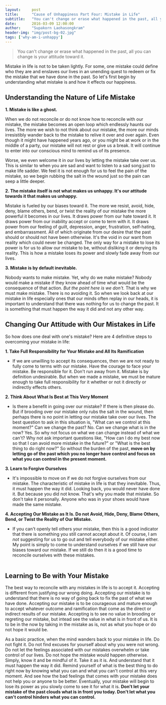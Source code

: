 ```yaml
---
layout:     post
title:      "Cause of Unhappiness Part Four: Mistake in Life"
subtitle:   "You can't change or erase what happened in the past, all you can change is your attitude toward it."
date:       2016-03-09 12:00:00
author:     "Supakorn Laohasongkram"
header-img: "img/post-bg-02.jpg"
tags: ['why-am-i-unhappy']
---
```


<blockquote>You can't change or erase what happened in the past, all you can change is your attitude toward it.</blockquote>

Mistake in life is not to be taken lightly. For some, one mistake could define who they are and enslaves our lives in an unending quest to redeem or fix the mistake that we have done in the past. So let's first begin by understanding what mistake is and how it effects our happiness.

<h2>Understanding the Nature of Life Mistake</h2>

<strong>1. Mistake is like a ghost.</strong><br>

When we do not reconcile or do not know how to reconcile with our mistake, the mistake becomes an open loop which endlessly haunts our lives. The more we wish to not think about our mistake, the more our minds irresistibly wander back to the mistake to relive it over and over again. Even though it might have happened years ago, or you might be at work or in the middle of a party, our mistake will not rest or give us a break. It will continue to enter into our conscious mind to remind us of its presence. 

Worse, we even welcome it in our lives by letting the mistake take over us. This is similar to when you are sad and want to listen to a sad song just to make life sadder. We feel it is not enough for us to feel the pain of the mistake, so we begin rubbing the salt in the wound just so the pain can seep a little deeper.

<strong>2. The mistake itself is not what makes us unhappy. It's our attitude towards it that makes us unhappy.</strong><br>

Mistake is fueled by our biases toward it. The more we resist, avoid, hide, deny, blame others, bend, or twist the reality of our mistake the more powerful it becomes in our lives. It draws power from our hate toward it. It draws power from our inability accept or come to term with it. It draws power from our feeling of guilt, depression, anger, frustration, self-hating, and embarrassment. All of which originate from our desire that the past should or should not have been otherwise. It's the void in our want from reality which could never be changed. The only way for a mistake to lose its power is for us to allow our mistake to be, without disliking it or denying its reality. This is how a mistake loses its power and slowly fade away from our lives.

<strong>3. Mistake is by default inevitable.</strong>

Nobody wants to make mistake. Yet, why do we make mistake? Nobody would make a mistake if they know ahead of time what would be the consequence of that action. <em>But the point here is we don't.</em> That is why we must make mistake. There is no avoiding it. So when we look back at our mistake in life especially ones that our minds often replay in our heads, it is important to understand that there was nothing for us to change the past. It is something that must happen the way it did and not any other way.

<h2>Changing Our Attitude with Our Mistakes in Life</h2>

So how does one deal with one's mistake? Here are 4 definitive steps to overcoming your mistake in life:

<strong>1. Take Full Responsibility for Your Mistake and All Its Ramification</strong>

<ul>
	<li>
		If we are unwilling to accept its consequences, then we are not ready to fully come to terms with our mistake. Have the courage to face your mistake. Be responsible for it. Don't run away from it. Mistake is by definition undesirable. But when we made a mistake, we must be mature enough to take full responsibility for it whether or not it directly or indirectly effects others. 
	</li>
</ul>

<strong>2. Think About What Is Best at This Very Moment</strong>

<ul>
	<li>
		Is there a benefit in going over our mistake? If there is then please do. But if brooding over our mistake only rubs the salt in the wound, then perhaps there is no point in letting our mistake take over our lives. The best question to ask in this situation is, "What can we control at this moment?" Can we change the past? No. Can we change what is in the now? Yes. So why not focus on what we can change instead of what we can't? Why not ask important questions like, "How can I do my best now so that I can avoid more mistake in the future?" or "What is the best thing to do right now?" So without the burden of the past, <strong>move on by letting go of the past which you no longer have control and focus on what you can control in the present moment.</strong>
	</li>
</ul>

<strong>3. Learn to Forgive Ourselves</strong>

<ul>
	<li>
		It's impossible to move on if we do not forgive ourselves from our mistake. The characteristic of mistake in life is that they inevitable. Thus, it must happen the way it did. Looking back, you would never have done it. But because you did not know. That's why you made that mistake. So don't take it personally. Anyone who was in your shoes would have made the same mistake. 
	</li>
</ul>

<strong>4. Accepting Our Mistake as It Is. Do not Avoid, Hide, Deny, Blame Others, Bend, or Twist the Reality of Our Mistake.</strong>

<ul><li>
		If you can't openly tell others your mistake, then this is a good indicator that there is something you still cannot accept about it. Of course, I am <em>not</em> suggesting for us to go out and tell everybody of our mistake either. My point is simply to come to understand ourselves if we still have our biases toward our mistake. If we still do then it is a good time to reconcile ourselves with these mistakes.<br><br>
</li></ul>

<h2>Learning to Be with Your Mistake</h2>

The best way to reconcile with any mistakes in life is to accept it. Accepting is different from justifying our wrong doing. Accepting our mistake is to understand that there is no way of going back to fix the past of what we have done. Accepting our mistake is to be courageous and mature enough to accept whatever outcome and ramification that come as the direct or indirect results of our mistake. Accepting is to see no value in brooding or regreting our mistake, but intead see the value in what is in front of us. It is to be in the now by taking in the mistake as is, not as what you hope or do not hope it would be.

As a basic practice, when the mind wanders back to your mistake in life. Do not fight it. Do not find excuses for yourself about why you were not wrong. Do not let the feelings associated with our mistakes overwhelm or take control of our lives. Do not hope the mistake would happen otherwise. Simply, know it and be mindful of it. Take it as it is. And understand that it must happen the way it did. Remind yourself of what is the best thing to do right now by knowing what you can and what you can't control at this very moment. And see how the bad feelings that comes with your mistake does not help you or anyone to be better. Eventually, your mistake will begin to lose its power as you slowly come to see it for what it is. <strong>Don't let your mistake of the past clouds what is in front you today. Don't let what you can't control hinders what you can control.</strong> 